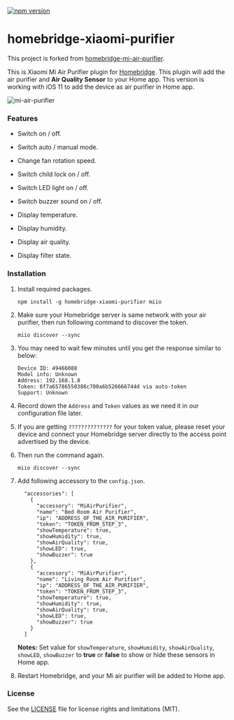 [![npm version](https://badge.fury.io/js/homebridge-xiaomi-purifier.svg)](https://badge.fury.io/js/homebridge-xiaomi-purifier)

# homebridge-xiaomi-purifier

This project is forked from [homebridge-mi-air-purifier](https://github.com/seikan/homebridge-mi-air-purifier.git).

This is Xiaomi Mi Air Purifier plugin for [Homebridge](https://github.com/nfarina/homebridge). This plugin will add the air purifier and **Air Quality Sensor** to your Home app. This version is working with iOS 11 to add the device as air purifier in Home app.

![mi-air-purifier](https://cloud.githubusercontent.com/assets/73107/26249685/1d0ae78c-3cda-11e7-8b64-71e8d4323a3e.jpg)



### Features

* Switch on / off.

* Switch auto / manual mode.

* Change fan rotation speed.

* Switch child lock on / off.

* Switch LED light on / off.

* Switch buzzer sound on / off.

* Display temperature.

* Display humidity.

* Display air quality.

* Display filter state.



### Installation

1. Install required packages.

   ```
   npm install -g homebridge-xiaomi-purifier miio
   ```

2. Make sure your Homebridge server is same network with your air purifier, then run following command to discover the token.

   ```
   miio discover --sync
   ```

3. You may need to wait few minutes until you get the response similar to below:

   ```
   Device ID: 49466088
   Model info: Unknown
   Address: 192.168.1.8
   Token: 6f7a65786550386c700a6b526666744d via auto-token
   Support: Unknown
   ```

4. Record down the `Address` and `Token` values as we need it in our configuration file later.

5. If you are getting `??????????????` for your token value, please reset your device and connect your Homebridge server directly to the access point advertised by the device.

6. Then run the command again.

   ```
   miio discover --sync
   ```

7. Add following accessory to the `config.json`.

   ```
     "accessories": [
       {
         "accessory": "MiAirPurifier",
         "name": "Bed Room Air Purifier",
         "ip": "ADDRESS_OF_THE_AIR_PURIFIER",
         "token": "TOKEN_FROM_STEP_3",
         "showTemperature": true,
         "showHumidity": true,
         "showAirQuality": true,
         "showLED": true,
         "showBuzzer": true
       },
       {
         "accessory": "MiAirPurifier",
         "name": "Living Room Air Purifier",
         "ip": "ADDRESS_OF_THE_AIR_PURIFIER",
         "token": "TOKEN_FROM_STEP_3",
         "showTemperature": true,
         "showHumidity": true,
         "showAirQuality": true,
         "showLED": true,
         "showBuzzer": true
       }
     ]
   ```

   **Notes:** Set value for `showTemperature`, `showHumidity`, `showAirQuality`, `showLED`, `showBuzzer` to **true** or **false** to show or hide these sensors in Home app.

8. Restart Homebridge, and your Mi air purifier will be added to Home app.



### License

See the [LICENSE](https://github.com/seikan/homebridge-mi-air-purifier/blob/master/LICENSE.md) file for license rights and limitations (MIT).



